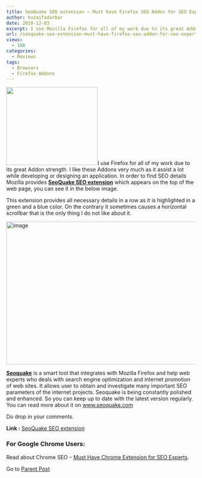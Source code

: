 ```yaml
---
title: SeoQuake SEO extension – Must have Firefox SEO Addon for SEO Experts
author: huzaifadarbar
date: 2010-12-03
excerpt: I use Mozilla Firefox for all of my work due to its great Addon strength and I like these Addons very much as it assist a lot while developing or designing an application. In order to find SEO details Mozilla provides SeoQuake SEO extension which appears on the top of the web page, you can see it in the below image.
url: /seoquake-seo-extension-must-have-firefox-seo-addon-for-seo-experts/
views:
  - 188
categories:
  - Reviews
tags:
  - Browsers
  - Firefox Addons
---
```

<a rel="attachment wp-att-34194" href="http://devilsworkshop.org/seoquake-seo-extension-must-have-firefox-seo-addon-for-seo-experts/seo-firefox/"><img class="alignright size-full wp-image-34194" title="seo-firefox" src="http://cdn.devilsworkshop.org/files/2010/12/seo-firefox.jpg" alt="" width="243" height="207" /></a>I use Firefox for all of my work due to its great Addon strength. I like these Addons very much as it assist a lot while developing or designing an application. In order to find SEO details Mozilla provides **<a href="https://addons.mozilla.org/en-US/firefox/addon/3036/" onclick="_gaq.push(['_trackEvent', 'outbound-article', 'https://addons.mozilla.org/en-US/firefox/addon/3036/', 'SeoQuake SEO extension']);" >SeoQuake SEO extension</a>** which appears on the top of the web page, you can see it in the below image.

This extension provides all necessary details in a row as it is highlighted in a green and a blue color. On the contrary it sometimes causes a horizontal scrollbar that is the only thing I do not like about it.

[<img title="image" src="http://cdn.devilsworkshop.org/files/2010/11/image_thumb20.png" border="0" alt="image" width="594" height="380" />][1]

**<a href="http://www.seoquake.com/" onclick="_gaq.push(['_trackEvent', 'outbound-article', 'http://www.seoquake.com/', 'Seoquake']);" >Seoquake</a>** is a smart tool that integrates with Mozilla Firefox and help web experts who deals with search engine optimization and internet promotion of web sites. It allows user to obtain and investigate many important SEO parameters of the internet projects. Seoquake is being constantly polished and enhanced. So you can keep up to date with the latest version regularly.  
You can read more about it on <a href="http://www.seoquake.com" onclick="_gaq.push(['_trackEvent', 'outbound-article', 'http://www.seoquake.com', 'www.seoquake.com']);" >www.seoquake.com</a>

Do drop in your comments.

**Link :** <a href="https://addons.mozilla.org/en-US/firefox/addon/3036/" onclick="_gaq.push(['_trackEvent', 'outbound-article', 'https://addons.mozilla.org/en-US/firefox/addon/3036/', 'SeoQuake SEO extension']);" >SeoQuake SEO extension</a>

### For Google Chrome Users:

Read about Chrome SEO – [Must Have Chrome Extension for SEO Experts][2].

Go to [Parent Post][3]

 [1]: http://cdn.devilsworkshop.org/files/2010/11/image21.png
 [2]: http://devilsworkshop.org/chrome-extension-seo-experts/
 [3]: http://devilsworkshop.org/18-firefox-addons-web-designers/
